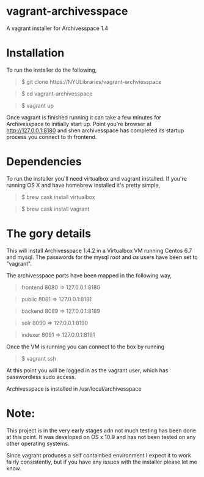 # vagrant-archivesspace
A vagrant installer for Archivesspace 1.4


# Installation

To run the installer do the following,

> $ git clone https://NYULibraries/vagrant-archviesspace

> $ cd vagrant-archivesspace

> $ vagrant up

Once vagrant is finished running it can take a few minutes for 
Archivesspace to initially start up.  Point you're browser at
http://127.0.0.1:8180 and shen archivesspace has completed its 
startup process you connect to th frontend.


# Dependencies

To run the installer you'll need virtualbox and vagrant installed. 
If you're running OS X and have homebrew installed it's pretty simple,


> $ brew cask install virtualbox

> $ brew cask install vagrant


# The gory details

This will install Archivesspace 1.4.2 in a Virtualbox VM 
running Centos 6.7 and mysql.    The passwords for the mysql 
_root_ and _as_ users have been set to "vagrant".

The archivesspace ports have been mapped in the following way,

> frontend   8080 => 127.0.0.1:8180

> public     8081 => 127.0.0.1:8181

> backend    8089 => 127.0.0.1:8189

> solr       8090 => 127.0.0.1:8190

> indexer    8091 => 127.0.0.1:8191

Once the VM is running you can connect to the box by running

> $ vagrant ssh

At this point you will be logged in as the vagrant user, which
has passwordless sudo access.

Archivesspace is installed in /usr/local/archivesspace

# Note: 

This project is in the very early stages adn not much testing has
been done at this point.  It was developed on OS x 10.9 and has not
been tested on any other operating systems.  

Since vagrant produces a self containbed environment I expect it to
work fairly consistently, but if you have any issues with the installer 
please let me know.

